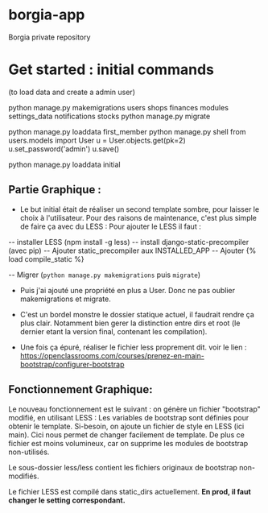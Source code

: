 # borgia-app
Borgia private repository

# Get started : initial commands
(to load data and create a admin user)

python manage.py makemigrations users shops finances modules settings_data notifications stocks
python manage.py migrate

python manage.py loaddata first_member
python manage.py shell
from users.models import User
u = User.objects.get(pk=2)
u.set_password('admin')
u.save()

python manage.py loaddata initial


## Partie Graphique :

 - Le but initial était de réaliser un second template sombre, pour laisser le choix à l'utilisateur.
 Pour des raisons de maintenance, c'est plus simple de faire ça avec du LESS :
 Pour ajouter le LESS il faut :

 -- installer LESS (npm install -g less)
 -- install django-static-precompiler (avec pip)
 -- Ajouter static_precompiler aux INSTALLED_APP
 -- Ajouter {% load compile_static %}

 -- Migrer (``python manage.py makemigrations`` puis ``migrate``)

 - Puis j'ai ajouté une propriété en plus a User. Donc ne pas oublier makemigrations et migrate.

 - C'est un bordel monstre le dossier statique actuel, il faudrait rendre ça plus clair.
 Notamment bien gerer la distinction entre dirs et root (le dernier etant la version final, contenant les compilation).

 - Une fois ça épuré, réaliser le fichier less proprement dit. voir le lien :
 https://openclassrooms.com/courses/prenez-en-main-bootstrap/configurer-bootstrap

## Fonctionnement Graphique:

 Le nouveau fonctionnement est le suivant : on génère un fichier "bootstrap" modifié, en utilisant LESS :
 Les variables de bootstrap sont définies pour obtenir le template.
 Si-besoin, on ajoute un fichier de style en LESS (ici main). Cici nous permet de changer facilement de template.
 De plus ce fichier est moins volumineux, car on supprime les modules de bootstrap non-utilisés.

 Le sous-dossier less/less contient les fichiers originaux de bootstrap non-modifiés.

 Le fichier LESS est compilé dans static_dirs actuellement. __En prod, il faut changer le setting correspondant.__
